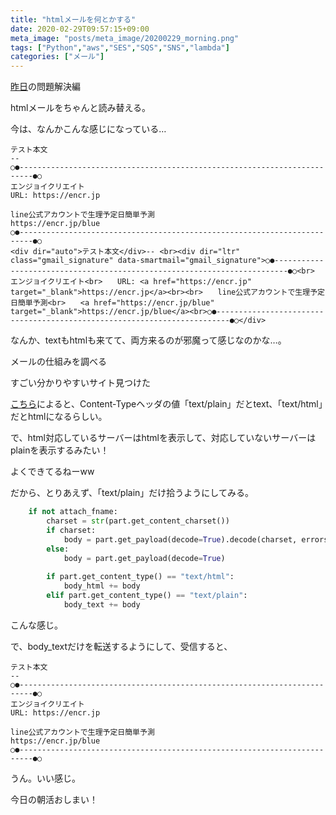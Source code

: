 ```yaml
---
title: "htmlメールを何とかする"
date: 2020-02-29T09:57:15+09:00
meta_image: "posts/meta_image/20200229_morning.png"
tags: ["Python","aws","SES","SQS","SNS","lambda"]
categories: ["メール"]
---
```


[昨日](../20200228_morning/)の問題解決編

htmlメールをちゃんと読み替える。

今は、なんかこんな感じになっている…

```
テスト本文
-- 
○●-------------------------------------------------------------------------●○
エンジョイクリエイト
URL: https://encr.jp

line公式アカウントで生理予定日簡単予測
https://encr.jp/blue
○●-------------------------------------------------------------------------●○
<div dir="auto">テスト本文</div>-- <br><div dir="ltr" class="gmail_signature" data-smartmail="gmail_signature">○●-------------------------------------------------------------------------●○<br>　　エンジョイクリエイト<br>　　URL: <a href="https://encr.jp" target="_blank">https://encr.jp</a><br><br>　　line公式アカウントで生理予定日簡単予測<br>　　<a href="https://encr.jp/blue" target="_blank">https://encr.jp/blue</a><br>○●-------------------------------------------------------------------------●○</div>
```
なんか、textもhtmlも来てて、両方来るのが邪魔って感じなのかな…。

メールの仕組みを調べる

すごい分かりやすいサイト見つけた

[こちら](https://sendgrid.kke.co.jp/blog/?p=8262)によると、Content-Typeヘッダの値「text/plain」だとtext、「text/html」だとhtmlになるらしい。

で、html対応しているサーバーはhtmlを表示して、対応していないサーバーはplainを表示するみたい！

よくできてるねーww

だから、とりあえず、「text/plain」だけ拾うようにしてみる。

```py
    if not attach_fname:
        charset = str(part.get_content_charset())
        if charset:
            body = part.get_payload(decode=True).decode(charset, errors="replace")
        else:
            body = part.get_payload(decode=True)
        
        if part.get_content_type() == "text/html":
            body_html += body
        elif part.get_content_type() == "text/plain":
            body_text += body
```

こんな感じ。

で、body_textだけを転送するようにして、受信すると、

```
テスト本文
-- 
○●-------------------------------------------------------------------------●○
エンジョイクリエイト
URL: https://encr.jp

line公式アカウントで生理予定日簡単予測
https://encr.jp/blue
○●-------------------------------------------------------------------------●○
```

うん。いい感じ。

今日の朝活おしまい！